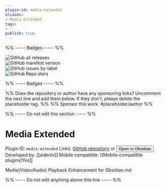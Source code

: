 ```yaml
---
plugin-id: media-extended
aliases:
- Media Extended
tags: 
- 
publish: true
---
```


%% ----- Badges ----- %%

![GitHub all releases](https://img.shields.io/github/downloads/aidenlx/media-extended/total?color=573E7A&logo=github&style=for-the-badge)   
![GitHub manifest version](https://img.shields.io/github/manifest-json/v/aidenlx/media-extended?color=573E7A&logo=github&style=for-the-badge)   
![GitHub issues by-label](https://img.shields.io/github/issues/aidenlx/media-extended/help%20wanted?color=573E7A&logo=github&style=for-the-badge)   
![GitHub Repo stars](https://img.shields.io/github/stars/aidenlx/media-extended?color=573E7A&logo=github&style=for-the-badge)

%% ----- Badges ----- %%

%% Does the repository or author have any sponsoring links? Uncomment the next line and add them below. If they don't, please delete the placeholder tag. %%
%% Sponsor this work: #placeholder/author %%

%% ----- Do not edit this section ----- %%

# Media Extended

Plugin ID: `media-extended`
Links: [GitHub repository](https://github.com/aidenlx/media-extended) or [<button id=HH>Open in Obsidian</button>](obsidian://goto-plugin?id=media-extended)
Developed by: [[aidenlx]]
Mobile compatible: [[Mobile-compatible plugins|Yes]]

Media(Video/Audio) Playback Enhancement for Obsidian.md

%% ----- Do not edit anything above this line ----- %% 
